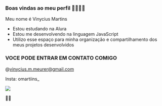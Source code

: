 ### Boas vindas ao meu perfil 💞💞👋👋

Meu nome é Vinycius Martins

- Estou estudando na Alura
- Estou me desenvolvendo na linguagem JavaScript
- Utilizo esse espaço para minha organização e compartilhamento dos meus projetos desenvolvidos

### VOCE PODE ENTRAR EM CONTATO COMIGO ##

@vinycius.m.meurer@gmail.com

Insta: omartiins_

![](https://media.tenor.com/lIdeJBxv10IAAAAd/vemprofut-come-play-football.gif)

👋👋
